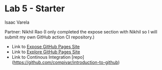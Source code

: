 # Lab 5 - Starter
Isaac Varela

Partner: Nikhil Rao
(I only completed the expose section with Nikhil so I will submit my own GitHub action CI repository.)

* Link to [Expose GitHub Pages Site](https://compivar.github.io/Lab5_Starter/expose.html)
* Link to [Explore GitHub Pages Site](https://compivar.github.io/Lab5_Starter/explore.html)
* Link to Continous Integration [repo] (https://github.com/compivar/introduction-to-github)